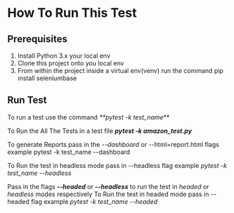 # How To Run This Test

## Prerequisites 
1. Install Python 3.x your local env
2. Clone this project onto you local env
3. From within the project inside a virtual env(venv) run the command pip install seleniumbase

## Run Test
To run a test use the command
_**pytest -k test_name_**

To Run the All The Tests in a test file
 _**pytest -k amazon_test.py**_

To generate Reports pass in the _--dashboard_ or --html=report.html flags
example pytest -k test_name --dashboard

To Run the test in headless mode pass in --headless flag
example _pytest -k test_name --headless_

Pass in the flags _**--headed**_ or _**--headless**_ to run the test in _headed_ or _headless_ modes respectively
To Run the test in headed mode pass in --headed flag
example _pytest -k test_name --headed_